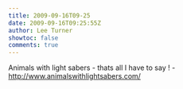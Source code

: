```yaml
---
title: 2009-09-16T09-25
date: 2009-09-16T09:25:55Z
author: Lee Turner
showtoc: false
comments: true
---
```


Animals with light sabers - thats all I have to say ! - http://www.animalswithlightsabers.com/

